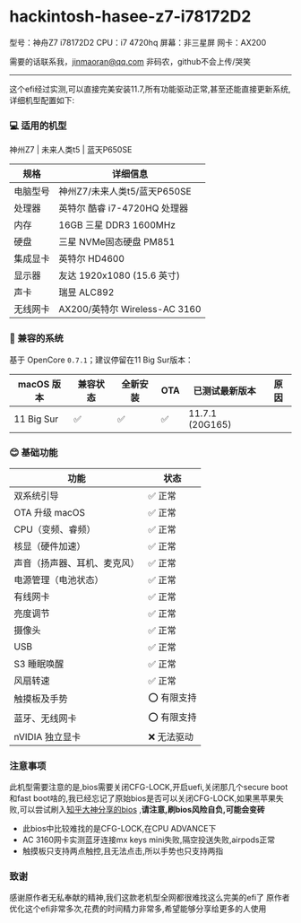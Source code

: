 # hackintosh-hasee-z7-i78172D2

型号：神舟Z7 i78172D2
CPU：i7 4720hq
屏幕：非三星屏
网卡：AX200

需要的话联系我，jinmaoran@qq.com
非码农，github不会上传/哭笑

---
这个efi经过实测,可以直接完美安装11.7,所有功能驱动正常,甚至还能直接更新系统,详细机型配置如下:

### 💻 适用的机型

神州Z7 | 未来人类t5 | 蓝天P650SE

| 规格     | 详细信息     |
| -------- |----------|
| 电脑型号 | 神州Z7/未来人类t5/蓝天P650SE|
| 处理器 | 英特尔 酷睿 i7-4720HQ 处理器|
| 内存 | 16GB 三星 DDR3 1600MHz|
| 硬盘 | 三星 NVMe固态硬盘 PM851|
| 集成显卡 | 英特尔 HD4600|
| 显示器 | 友达 1920x1080 (15.6 英寸)|
| 声卡 | 瑞昱 ALC892|
| 无线网卡 | AX200/英特尔 Wireless-AC 3160|

### 🍎 兼容的系统

基于 OpenCore `0.7.1`；建议停留在11 Big Sur版本：

| macOS 版本        | 兼容状态 | 全新安装 | OTA | 已测试最新版本          | 原因 |
| ----------------- | -------- | -------- | --- |------------------|----|
| 11 Big Sur        | ✅       | ✅       | ✅  | 11.7.1 (20G165)  |    |

### 😊 基础功能

| 功能 | 状态                                      |
|-----|-----------------------------------------|
| 双系统引导 | ✅ 正常                                    |
| OTA 升级 macOS | ✅ 正常                                    |
| CPU（变频、睿频） | ✅ 正常                                    | 
| 核显（硬件加速） | ✅ 正常                                    |
| 声音（扬声器、耳机、麦克风）| ✅ 正常                                    |
| 电源管理（电池状态）| ✅ 正常                                    |
| 有线网卡 | ✅ 正常                                    |
| 亮度调节 | ✅ 正常                                    |
| 摄像头 | ✅ 正常                                    |
| USB | ✅ 正常                                    |
| S3 睡眠唤醒 | ✅ 正常                                    |
| 风扇转速 | ✅ 正常                                    |
| 触摸板及手势 | ⭕️ 有限支持                                    |
| 蓝牙、无线网卡 | ⭕️ 有限支持 |
| nVIDIA 独立显卡 | ❌ 无法驱动                                  |

### 注意事项

此机型需要注意的是,bios需要关闭CFG-LOCK,开启uefi,关闭那几个secure boot和fast
boot啥的,我已经忘记了原始bios是否可以关闭CFG-LOCK,如果黑苹果失败,可以尝试刷入[知乎大神分享的bios](https://www.zhihu.com/question/37007270)
,**请注意,刷bios风险自负,可能会变砖**

- 此bios中比较难找的是CFG-LOCK,在CPU ADVANCE下
- AC 3160网卡实测蓝牙连接mx keys mini失败,隔空投送失败,airpods正常
- 触摸板只支持两点触控,且无法点击,所以手势也只支持两指

### 致谢

感谢原作者无私奉献的精神,我们这款老机型全网都很难找这么完美的efi了
原作者优化这个efi非常多次,花费的时间精力非常多,希望能够分享给更多的人使用